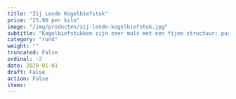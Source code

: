 ```yaml
---
title: "Zij Lende Kogelbiefstuk"
price: "25.90 per kilo"
image: "/img/producten/zij-lende-kogelbiefstuk.jpg"
subtitle: "Kogelbiefstukken zijn zeer mals met een fijne structuur: pure verwennerij voor vleesliefhebbers. Rood/ medium bereiding geeft een meer mals en sappiger smaakbeleving. Een feestje met champignons en rode wijn."
category: "rund"
weight: ""
truncated: False
ordinal: -2
date: 2020-01-01
draft: False
action: False
items: 
---
```

